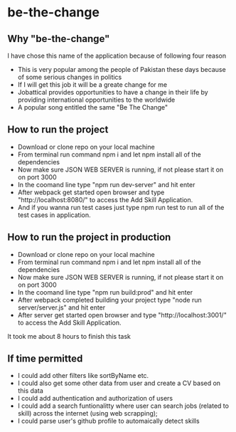 # be-the-change

## Why "be-the-change"
I have chose this name of the application because of following four reason
* This is very popular among the people of Pakistan these days because of some serious changes in politics
* If I will get this job it will be a greate change for me
* Jobattical provides opportunities to have a change in their life by providing international opportunities to the worldwide
* A popular song entitled the same "Be The Change"

## How to run the project
* Download or clone repo on your local machine
* From terminal run command npm i and let npm install all of the dependencies
* Now make sure JSON WEB SERVER is running, if not please start it on on port 3000
* In the coomand line type "npm run dev-server" and hit enter
* After webpack get started open browser and type "http://localhost:8080/" to access the Add Skill Application.
* And if you wanna run test cases just type npm run test to run all of the test cases in application.

## How to run the project in production
* Download or clone repo on your local machine
* From terminal run command npm i and let npm install all of the dependencies
* Now make sure JSON WEB SERVER is running, if not please start it on on port 3000
* In the coomand line type "npm run build:prod" and hit enter
* After webpack completed building your project type "node run server/server.js" and hit enter
* After server get started open browser and type "http://localhost:3001/" to access the Add Skill Application.

It took me about 8 hours to finish this task


## If time permitted
* I could add other filters like sortByName etc.
* I could also get some other data from user and create a CV based on this data
* I could add authentication and authorization of users
* I could add a search funtionalitty where user can search jobs (related to skill) across the internet (using web scrapping);
* I could parse user's github profile to automaically detect skills
